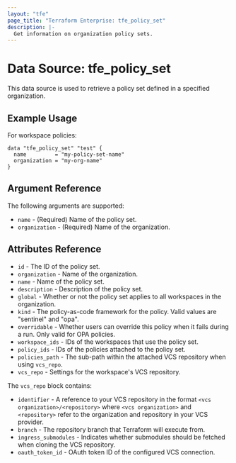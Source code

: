 ```yaml
---
layout: "tfe"
page_title: "Terraform Enterprise: tfe_policy_set"
description: |-
  Get information on organization policy sets.
---
```


# Data Source: tfe_policy_set

This data source is used to retrieve a policy set defined in a specified organization.

## Example Usage

For workspace policies:

```hcl
data "tfe_policy_set" "test" {
  name         = "my-policy-set-name"
  organization = "my-org-name"
}
```

## Argument Reference

The following arguments are supported:

* `name` - (Required) Name of the policy set.
* `organization` - (Required) Name of the organization.

## Attributes Reference

* `id` - The ID of the policy set.
* `organization` - Name of the organization.
* `name` - Name of the policy set.
* `description` - Description of the policy set.
* `global` - Whether or not the policy set applies to all workspaces in the organization.
* `kind` - The policy-as-code framework for the policy. Valid values are "sentinel" and "opa".
* `overridable` - Whether users can override this policy when it fails during a run. Only valid for OPA policies.
* `workspace_ids` - IDs of the workspaces that use the policy set.
* `policy_ids` - IDs of the policies attached to the policy set.
* `policies_path` - The sub-path within the attached VCS repository when using `vcs_repo`.
* `vcs_repo` - Settings for the workspace's VCS repository.

The `vcs_repo` block contains:

* `identifier` - A reference to your VCS repository in the format `<vcs organization>/<repository>`
  where `<vcs organization>` and `<repository>` refer to the organization and repository in your VCS
  provider.
* `branch` - The repository branch that Terraform will execute from.
* `ingress_submodules` - Indicates whether submodules should be fetched when
  cloning the VCS repository.
* `oauth_token_id` - OAuth token ID of the configured VCS connection.

